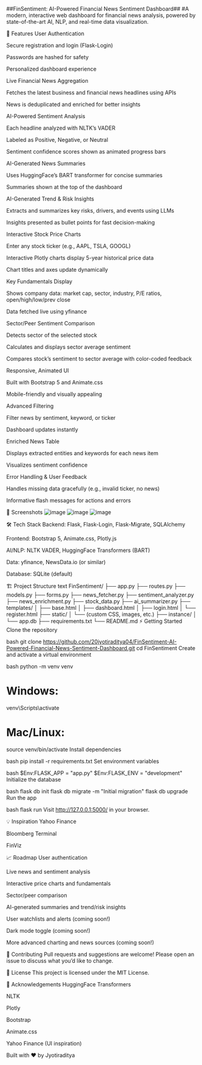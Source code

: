 ##FinSentiment: AI-Powered Financial News Sentiment Dashboard##
#A modern, interactive web dashboard for financial news analysis, powered by state-of-the-art AI, NLP, and real-time data visualization.

🚀 Features
User Authentication

Secure registration and login (Flask-Login)

Passwords are hashed for safety

Personalized dashboard experience

Live Financial News Aggregation

Fetches the latest business and financial news headlines using APIs

News is deduplicated and enriched for better insights

AI-Powered Sentiment Analysis

Each headline analyzed with NLTK’s VADER

Labeled as Positive, Negative, or Neutral

Sentiment confidence scores shown as animated progress bars

AI-Generated News Summaries

Uses HuggingFace’s BART transformer for concise summaries

Summaries shown at the top of the dashboard

AI-Generated Trend & Risk Insights

Extracts and summarizes key risks, drivers, and events using LLMs

Insights presented as bullet points for fast decision-making

Interactive Stock Price Charts

Enter any stock ticker (e.g., AAPL, TSLA, GOOGL)

Interactive Plotly charts display 5-year historical price data

Chart titles and axes update dynamically

Key Fundamentals Display

Shows company data: market cap, sector, industry, P/E ratios, open/high/low/prev close

Data fetched live using yfinance

Sector/Peer Sentiment Comparison

Detects sector of the selected stock

Calculates and displays sector average sentiment

Compares stock’s sentiment to sector average with color-coded feedback

Responsive, Animated UI

Built with Bootstrap 5 and Animate.css

Mobile-friendly and visually appealing

Advanced Filtering

Filter news by sentiment, keyword, or ticker

Dashboard updates instantly

Enriched News Table

Displays extracted entities and keywords for each news item

Visualizes sentiment confidence

Error Handling & User Feedback

Handles missing data gracefully (e.g., invalid ticker, no news)

Informative flash messages for actions and errors

📸 Screenshots
![image](https://github.com/user-attachments/assets/a17b4427-099d-49a6-86c0-63dbed5fd4a3)
![image](https://github.com/user-attachments/assets/0721cd9e-9d40-4234-9244-b3014c3487e6)
![image](https://github.com/user-attachments/assets/d37a6ed8-e9ae-4a04-a725-a27f50b01ee1)


🛠️ Tech Stack
Backend: Flask, Flask-Login, Flask-Migrate, SQLAlchemy

Frontend: Bootstrap 5, Animate.css, Plotly.js

AI/NLP: NLTK VADER, HuggingFace Transformers (BART)

Data: yfinance, NewsData.io (or similar)

Database: SQLite (default)

🏗️ Project Structure
text
FinSentiment/
├── app.py
├── routes.py
├── models.py
├── forms.py
├── news_fetcher.py
├── sentiment_analyzer.py
├── news_enrichment.py
├── stock_data.py
├── ai_summarizer.py
├── templates/
│   ├── base.html
│   ├── dashboard.html
│   ├── login.html
│   └── register.html
├── static/
│   └── (custom CSS, images, etc.)
├── instance/
│   └── app.db
├── requirements.txt
└── README.md
⚡ Getting Started
Clone the repository

bash
git clone https://github.com/20jyotiraditya04/FinSentiment-AI-Powered-Financial-News-Sentiment-Dashboard.git
cd FinSentiment
Create and activate a virtual environment

bash
python -m venv venv
# Windows:
venv\Scripts\activate
# Mac/Linux:
source venv/bin/activate
Install dependencies

bash
pip install -r requirements.txt
Set environment variables

bash
$Env:FLASK_APP = "app.py"
$Env:FLASK_ENV = "development"
Initialize the database

bash
flask db init
flask db migrate -m "Initial migration"
flask db upgrade
Run the app

bash
flask run
Visit http://127.0.0.1:5000/ in your browser.

💡 Inspiration
Yahoo Finance

Bloomberg Terminal

FinViz

📈 Roadmap
 User authentication

 Live news and sentiment analysis

 Interactive price charts and fundamentals

 Sector/peer comparison

 AI-generated summaries and trend/risk insights

 User watchlists and alerts (coming soon!)

 Dark mode toggle (coming soon!)

 More advanced charting and news sources (coming soon!)

🤝 Contributing
Pull requests and suggestions are welcome!
Please open an issue to discuss what you’d like to change.

📄 License
This project is licensed under the MIT License.

🙏 Acknowledgements
HuggingFace Transformers

NLTK

Plotly

Bootstrap

Animate.css

Yahoo Finance (UI inspiration)

Built with ❤️ by Jyotiraditya
